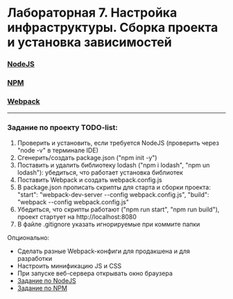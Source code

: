 # Лабораторная 7. Настройка инфраструктуры. Сборка проекта и установка зависимостей

### [NodeJS](https://dmitryweiner.github.io/web-lectures/Basic%20-%20Nodejs.html)
### [NPM](https://dmitryweiner.github.io/web-lectures/Basic%20-%20NPM.html#/)
### [Webpack](https://dmitryweiner.github.io/web-lectures/Basic%20-%20Webpack.html#/)

---

### Задание по проекту TODO-list:

1. Проверить и установить, если требуется NodeJS (проверить через "node -v" в терминале IDE)
2. Сгенерить/создать package.json ("npm init -y")
3. Поставить и удалить библиотеку lodash ("npm i lodash", "npm un lodash"): убедиться, что работает установка библиотек
4. Поставить Webpack и создать webpack.config.js
5. В package.json прописать скрипты для старта и сборки проекта:
  "start": "webpack-dev-server --config webpack.config.js",
  "build": "webpack --config webpack.config.js"
6. Убедиться, что скрипты работают ("npm run start", "npm run build"), проект стартует на http://localhost:8080
7. В файле .gitignore указать игнорируемые при коммите папки

Опционально:

* Сделать разные Webpack-конфиги для продакшена и для разработки
* Настроить минификацию JS и CSS
* При запуске веб-сервера открывать окно браузера
* [Задание по NodeJS](lab_nodejs.md)
* [Задание по NPM](lab_npm.md)
